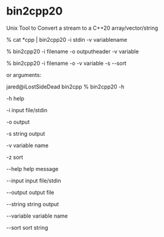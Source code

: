 # bin2cpp20

Unix Tool to Convert a stream to a C++20 array/vector/string

% cat *cpp | bin2cpp20 -i stdin -v variablename 

% bin2cpp20 -i filename -o outputheader -v variable 

% bin2cpp20 -i filename -o -v variable -s --sort

or arguments:

jared@iLostSideDead bin2cpp % bin2cpp20 -h

-h              help      

-i              input file/stdin

-o              output    

-s              string output

-v              variable name

-z              sort      

--help          help message

--input         input file/stdin

--output        output file

--string        string output

--variable      variable name

--sort          sort string

